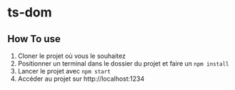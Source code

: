# ts-dom

## How To use
1. Cloner le projet où vous le souhaitez
2. Positionner un terminal dans le dossier du projet et faire un `npm install`
3. Lancer le projet avec `npm start`
4. Accéder au projet sur http://localhost:1234
